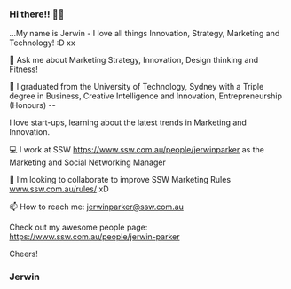 ### Hi there!! 👋👋
...My name is Jerwin -  I love all things Innovation, Strategy, Marketing and Technology! :D xx

💬 Ask me about Marketing Strategy, Innovation, Design thinking and Fitness!

🔭 I graduated from the University of Technology, Sydney with a Triple degree in Business, Creative Intelligence and Innovation, Entrepreneurship (Honours) --

I love start-ups, learning about the latest trends in Marketing and Innovation. 

💻 I work at SSW https://www.ssw.com.au/people/jerwinparker as the Marketing and Social Networking Manager 

👯 I’m looking to collaborate to improve SSW Marketing Rules www.ssw.com.au/rules/ xD

📫 How to reach me: jerwinparker@ssw.com.au


Check out my awesome people page: https://www.ssw.com.au/people/jerwin-parker

Cheers!
### Jerwin
